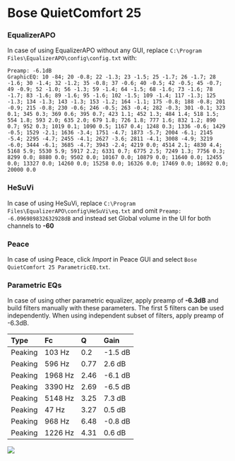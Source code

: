 # Bose QuietComfort 25

### EqualizerAPO
In case of using EqualizerAPO without any GUI, replace `C:\Program Files\EqualizerAPO\config\config.txt`
with:
```
Preamp: -6.1dB
GraphicEQ: 10 -84; 20 -0.8; 22 -1.3; 23 -1.5; 25 -1.7; 26 -1.7; 28 -1.6; 30 -1.4; 32 -1.2; 35 -0.8; 37 -0.6; 40 -0.5; 42 -0.5; 45 -0.7; 49 -0.9; 52 -1.0; 56 -1.3; 59 -1.4; 64 -1.5; 68 -1.6; 73 -1.6; 78 -1.7; 83 -1.6; 89 -1.6; 95 -1.6; 102 -1.5; 109 -1.4; 117 -1.3; 125 -1.3; 134 -1.3; 143 -1.3; 153 -1.2; 164 -1.1; 175 -0.8; 188 -0.8; 201 -0.9; 215 -0.8; 230 -0.6; 246 -0.5; 263 -0.4; 282 -0.3; 301 -0.1; 323 0.1; 345 0.3; 369 0.6; 395 0.7; 423 1.1; 452 1.3; 484 1.4; 518 1.5; 554 1.8; 593 2.0; 635 2.0; 679 1.8; 726 1.8; 777 1.6; 832 1.2; 890 0.7; 952 0.3; 1019 0.1; 1090 0.5; 1167 0.4; 1248 0.3; 1336 -0.6; 1429 -0.5; 1529 -2.1; 1636 -3.4; 1751 -4.7; 1873 -5.7; 2004 -6.1; 2145 -5.4; 2295 -4.7; 2455 -4.1; 2627 -3.6; 2811 -4.1; 3008 -4.9; 3219 -6.0; 3444 -6.1; 3685 -4.7; 3943 -2.4; 4219 0.0; 4514 2.1; 4830 4.4; 5168 5.9; 5530 5.9; 5917 2.2; 6331 0.7; 6775 2.5; 7249 1.3; 7756 0.3; 8299 0.0; 8880 0.0; 9502 0.0; 10167 0.0; 10879 0.0; 11640 0.0; 12455 0.0; 13327 0.0; 14260 0.0; 15258 0.0; 16326 0.0; 17469 0.0; 18692 0.0; 20000 0.0
```

### HeSuVi
In case of using HeSuVi, replace `C:\Program Files\EqualizerAPO\config\HeSuVi\eq.txt` and omit `Preamp:
-6.096989832632928dB` and instead set Global volume in the UI for both channels to **-60**

### Peace
In case of using Peace, click *Import* in Peace GUI and select `Bose QuietComfort 25 ParametricEQ.txt`.

### Parametric EQs
In case of using other parametric equalizer, apply preamp of **-6.3dB** and build filters manually
with these parameters. The first 5 filters can be used independently.
When using independent subset of filters, apply preamp of -6.3dB.

| Type    | Fc      |    Q | Gain    |
|:--------|:--------|:-----|:--------|
| Peaking | 103 Hz  | 0.2  | -1.5 dB |
| Peaking | 596 Hz  | 0.77 | 2.6 dB  |
| Peaking | 1968 Hz | 2.46 | -6.1 dB |
| Peaking | 3390 Hz | 2.69 | -6.5 dB |
| Peaking | 5148 Hz | 3.25 | 7.3 dB  |
| Peaking | 47 Hz   | 3.27 | 0.5 dB  |
| Peaking | 968 Hz  | 6.48 | -0.8 dB |
| Peaking | 1226 Hz | 4.31 | 0.6 dB  |

![](https://raw.githubusercontent.com/jaakkopasanen/AutoEq/master/results/innerfidelity/sbaf-serious/Bose%20QuietComfort%2025/Bose%20QuietComfort%2025.png)